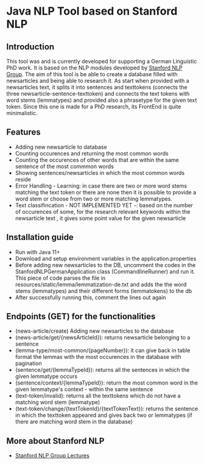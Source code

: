 # Java NLP Tool based on Stanford NLP

## Introduction

This tool was and is currently developed for supporting a German Linguistic PhD work.
It is based on the NLP modules developed by [Stanford NLP Group](https://nlp.stanford.edu/). 
The aim of this tool is be able to create a database filled with newsarticles and being able to research it. 
As start when provided with a newsarticles text,
it splits it into sentences and texttokens (connects the three newsarticle-sentence-texttoken)
and connects the text tokens with word stems (lemmatypes) and provided also a phrasetype for the given text token.
Since this one is made for a PhD research, its FrontEnd is quite minimalistic.

## Features

* Adding new newsarticle to database
* Counting occurences and returning the most common words
* Counting the occurences of other words that are within the same sentence of the most commmon words
* Showing sentences/newsarticles in which the most common words reside
* Error Handling - Learning: in case there are two or more word stems matching the text token or there are none then it is possible 
to provide a word stem or choose from two or more matching lemmatypes.
* Text classifincation - NOT IMPLEMENTED YET -: based on the number of occurences of some, for the research relevant keywords within the newsarticle text 
, it gives some point value for the given newsarticle


## Installation guide

* Run with Java 11+
* Download and setup environment variables in the application.properties
* Before adding new newsarticles to the DB, 
uncomment the codes in the StanfordNLPGermanApplication class (CommandlineRunner) and run it. 
This piece of code parses the file in resources/static/lemma/lemmatization-de.txt and adds the
the word stems (lemmatypes) and their different forms (lemmatokens) to the db
* After successfully running this, comment the lines out again 

## Endpoints (GET) for the functionalities
* (news-article/create) Adding new newsarticles to the database
* (news-article/get/{newsArticleId}): returns newsarticle belonging to a sentence
* (lemma-type/most-common/{pageNumber}): it can give back in table format the lemmas with the most occurences in the database with pagination
* (sentence/get/{lemmaTypeId}): returns all the sentences in which the given lemmatype occurs
* (sentence/context/{lemmaTypeId}): return the most common word in the given lemmatype's context - within the same sentence
* (text-token/invalid): returns all the texttokens which do not have a matching word stem (lemmatype)
* (text-token/change/{textTokenId}/{textTokenText}): returns the sentence in which the texttoken appeared and gives back two or lemmatypes (if there are matching word stem in the database)

## More about Stanford NLP
* [Stanford NLP Group Lectures](https://www.youtube.com/watch?v=oWsMIW-5xUc&list=PLLssT5z_DsK8HbD2sPcUIDfQ7zmBarMYv)


